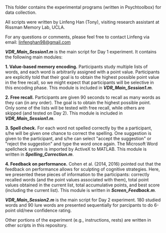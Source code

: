 This folder contains the experimental programs (written in Psychtoolbox) for data collection.

All scripts were written by Linfeng Han (Tony), visiting research assistant at Rissman Memory Lab, UCLA.

For any questions or comments, please feel free to contact Linfeng via email: linfenghan98@gmail.com

***VDR_Main_Session1.m*** is the main script for Day 1 experiment. It contains the following main modules:

**1. Value-based memory encoding.** Participants study multiple lists of words, and each word is arbitrarily assigned with a point value. Participants are explicitly told that their goal is to obtain the highest possible point value in the free recall, so we might expect that participants will be selective in this encoding phase. This module is included in ***VDR_Main_Session1.m***.

**2. Free recall.** Participants are given 90 seconds to recall as many words as they can (in any order). The goal is to obtain the highest possible point. Only some of the lists will be tested with free recall, while others are skipped (and tested on Day 2). This module is included in ***VDR_Main_Session1.m***.

**3. Spell check.** For each word not spelled correctly by the a participant, s/he will be given one chance to correct the spelling. One suggestion is given to the participant, and s/he can select "accept the suggestion" or "reject the suggestion" and type the word once again. The Microsoft Word spellcheck system is imported by ActiveX to MATLAB. This module is written in ***Spelling_Correction.m***.

**4. Feedback on performance.** Cohen et al. (2014, 2016) pointed out that the feedback on performance allows for sculpting of cognitive strategies. Here, we presented these pieces of information to the participants: correctly recalled words (and the point values associated with them), total point values obtained in the current list, total accumulative points, and best score (including the current list). This module is written in ***Screen_Feedback.m***.

***VDR_Main_Session2.m*** is the main script for Day 2 experiment. 180 studied words and 90 lure words are presented sequentially for parcipants to do 6-point old/new confidence rating.

Other portions of the experiment (e.g., instructions, rests) are written in other scripts in this repository.
